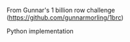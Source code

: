 From Gunnar's 1 billion row challenge (https://github.com/gunnarmorling/1brc)

Python implementation
